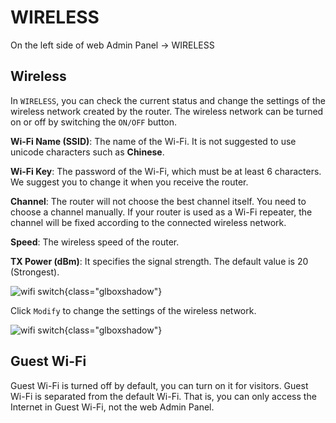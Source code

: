 # WIRELESS

On the left side of web Admin Panel -> WIRELESS

## Wireless

In `WIRELESS`, you can check the current status and change the settings of the wireless network created by the router. The wireless network can be turned on or off by switching the `ON/OFF` button.

**Wi-Fi Name (SSID)**: The name of the Wi-Fi. It is not suggested to use unicode characters such as **Chinese**.

**Wi-Fi Key**: The password of the Wi-Fi, which must be at least 6 characters. We suggest you to change it when you receive the router.

**Channel**: The router will not choose the best channel itself. You need to choose a channel manually. If your router is used as a Wi-Fi repeater, the channel will be fixed according to the connected wireless network.

**Speed**: The wireless speed of the router.

**TX Power (dBm)**: It specifies the signal strength. The default value is 20 (Strongest).

![wifi switch](https://static.gl-inet.com/docs/en/3/setup/gl-mifi/wireless/status.jpg){class="glboxshadow"}

Click `Modify` to change the settings of the wireless network.

![wifi switch](https://static.gl-inet.com/docs/en/3/setup/gl-mifi/wireless/setting.jpg){class="glboxshadow"}

## Guest Wi-Fi

Guest Wi-Fi is turned off by default, you can turn on it for visitors. Guest Wi-Fi is separated from the default Wi-Fi. That is, you can only access the Internet in Guest Wi-Fi, not the web Admin Panel.
